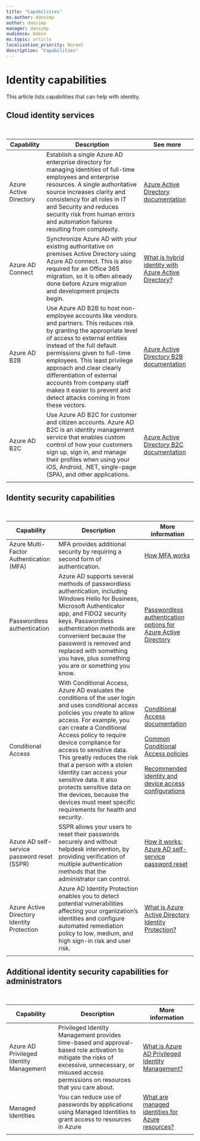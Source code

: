 ```yaml
---
title: "Capabilities"
ms.author: dansimp
author: dansimp
manager: dansimp
audience: Admin
ms.topic: article
localization_priority: Normal
description: "Capabilities"
---
```


# Identity capabilities

This article lists capabilities that can help with identity.

## Cloud identity services
<br>

|Capability  |Description  |See more  |
|---------|---------|---------|
|Azure Active Directory |Establish a single Azure AD enterprise directory for managing identities of full-time employees and enterprise resources. A single authoritative source increases clarity and consistency for all roles in IT and Security and reduces security risk from human errors and automation failures resulting from complexity.|[Azure Active Directory documentation](https://docs.microsoft.com/azure/active-directory/)        |
|Azure AD Connect|Synchronize Azure AD with your existing authoritative on premises Active Directory using Azure AD connect. This is also required for an Office 365 migration, so it is often already done before Azure migration and development projects begin.|[What is hybrid identity with Azure Active Directory?](https://docs.microsoft.com/azure/active-directory/hybrid/whatis-hybrid-identity)|
|Azure AD B2B |Use Azure AD B2B to host non-employee accounts like vendors and partners. This reduces risk by granting the appropriate level of access to external entities instead of the full default permissions given to full-time employees. This least privilege approach and clear clearly differentiation of external accounts from company staff makes it easier to prevent and detect attacks coming in from these vectors.|[Azure Active Directory B2B documentation](https://docs.microsoft.com/azure/active-directory/b2b/)|
|Azure AD B2C |Use Azure AD B2C for customer and citizen accounts. Azure AD B2C is an identity management service that enables custom control of how your customers sign up, sign in, and manage their profiles when using your iOS, Android, .NET, single-page (SPA), and other applications.     |[Azure Active Directory B2C documentation](https://docs.microsoft.com/azure/active-directory-b2c/)    |
|     |         |         |

## Identity security capabilities
<br>

|Capability |Description  |More information  |
|---------|---------|---------|
|Azure Multi-Factor Authentication (MFA)|MFA provides additional security by requiring a second form of authentication. |[How MFA works](https://docs.microsoft.com/azure/active-directory/authentication/concept-mfa-howitworks) |
|Passwordless authentication|Azure AD supports several methods of passwordless authentication, including Windows Hello for Business, Microsoft Authenticator app, and FIDO2 security keys. Passwordless authentication methods are convenient because the password is removed and replaced with something you have, plus something you are or something you know.|[Passwordless authentication options for Azure Active Directory](https://docs.microsoft.com/azure/active-directory/authentication/concept-authentication-passwordless)|
|Conditional Access     |With Conditional Access, Azure AD evaluates the conditions of the user login and uses conditional access policies you create to allow access. For example, you can create a Conditional Access policy to require device compliance for access to sensitive data. This greatly reduces the risk that a person with a stolen identity can access your sensitive data. It also protects sensitive data on the devices, because the devices must meet specific requirements for health and security.   |[Conditional Access documentation](https://docs.microsoft.com/azure/active-directory/conditional-access/)<br><br>[Common Conditional Access policies](https://docs.microsoft.com/azure/active-directory/conditional-access/concept-conditional-access-policy-common)  <br><br>[Recommended identity and device access configurations](https://docs.microsoft.com/microsoft-365/enterprise/microsoft-365-policies-configurations?view=o365-worldwide)   |
|Azure AD self-service password reset (SSPR)|SSPR allows your users to reset their passwords securely and without helpdesk intervention, by providing verification of multiple authentication methods that the administrator can control. |[How it works: Azure AD self-service password reset](https://docs.microsoft.com/azure/active-directory/authentication/concept-sspr-howitworks)|
|Azure Active Directory Identity Protection |Azure AD Identity Protection enables you to detect potential vulnerabilities affecting your organization’s identities and configure automated remediation policy to low, medium, and high sign-in risk and user risk.| [What is Azure Active Directory Identity Protection?](https://docs.microsoft.com/azure/active-directory/identity-protection/overview-identity-protection)        |
||||


## Additional identity security capabilities for administrators
<br>

|Capability  |Description  |More information |
|---------|---------|---------|
|Azure AD Privileged Identity Management    |   Privileged Identity Management provides time-based and approval-based role activation to mitigate the risks of excessive, unnecessary, or misused access permissions on resources that you care about. |   [What is Azure AD Privileged Identity Management?](https://docs.microsoft.com/azure/active-directory/privileged-identity-management/pim-configure)      |
|Managed Identities    | You can reduce use of passwords by applications using Managed Identities to grant access to resources in Azure        |[What are managed identities for Azure resources? ](https://docs.microsoft.com/azure/active-directory/managed-identities-azure-resources/overview)   |
|    |         |         |


